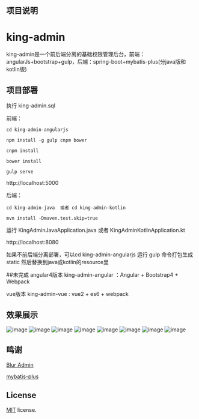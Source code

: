 ## 项目说明
# king-admin
king-admin是一个前后端分离的基础权限管理后台，前端：angularJs+bootstrap+gulp，后端：spring-boot+mybatis-plus(分java版和kotlin版)

## 项目部署

执行 king-admin.sql

前端：
```
cd king-admin-angularjs

npm install -g gulp cnpm bower

cnpm install

bower install

gulp serve
```
http://localhost:5000

后端：

```
cd king-admin-java  或者 cd king-admin-kotlin

mvn install -Dmaven.test.skip=true
```
运行 KingAdminJavaApplication.java 或者 KingAdminKotlinApplication.kt

http://localhost:8080

如果不前后端分离部署，可以cd king-admin-angularjs 运行 gulp 命令打包生成static 
然后替换到java或kotlin的resource里

##未完成
angular4版本
king-admin-angular ：Angular + Bootstrap4 + Webpack 

vue版本
king-admin-vue : vue2 + es6 + webpack

## 效果展示

![image](https://github.com/oukingtim/king-admin/blob/master/screenshots/login.png)
![image](https://github.com/oukingtim/king-admin/blob/master/screenshots/home.png)
![image](https://github.com/oukingtim/king-admin/blob/master/screenshots/userlist.png)
![image](https://github.com/oukingtim/king-admin/blob/master/screenshots/user.png)
![image](https://github.com/oukingtim/king-admin/blob/master/screenshots/role.png)
![image](https://github.com/oukingtim/king-admin/blob/master/screenshots/menu.png)
![image](https://github.com/oukingtim/king-admin/blob/master/screenshots/phone1.png)
![image](https://github.com/oukingtim/king-admin/blob/master/screenshots/phone2.png)


## 鸣谢

[Blur Admin](http://akveo.github.io/blur-admin/)

[mybatis-plus](https://git.oschina.net/baomidou/mybatis-plus)

## License
[MIT](LICENSE.txt) license.


